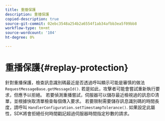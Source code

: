 ```yaml
---
title: 重播保護
description: 重播保護
copied-description: true
source-git-commit: 02ebc3548a254b2a6554f1ab34afbb3ea5f09bb8
workflow-type: tm+mt
source-wordcount: '104'
ht-degree: 0%

---
```


# 重播保護{#replay-protection}

針對重播保護，檢查訊息識別碼最近是否透過呼叫顯示可能是審慎的做法 `RequestMessageBase.getMessageId()`. 若是如此，攻擊者可能會嘗試重新執行要求，但應予以拒絕。 若要偵測重播嘗試，伺服器可以儲存最近檢視過的訊息ID清單，並根據快取清單檢查每個傳入要求。 若要限制需要儲存訊息識別碼的時間長度，請呼叫 `HandlerConfiguration.setTimestampTolerance()`. 如果設定此屬性，SDK將會拒絕任何時間戳記超過伺服器時間指定秒數的請求。
